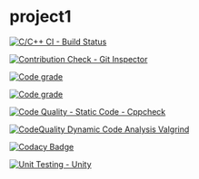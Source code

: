 # project1

[![C/C++ CI - Build Status](https://github.com/vismaya1904/project1/actions/workflows/c-build.yml/badge.svg)](https://github.com/vismaya1904/project1/actions/workflows/c-build.yml)

[![Contribution Check - Git Inspector](https://github.com/vismaya1904/project1/actions/workflows/gitinspector.yml/badge.svg)](https://github.com/vismaya1904/project1/actions/workflows/gitinspector.yml)

[![Code grade](https://www.code-inspector.com/project/25105/status/svg)](https://frontend.code-inspector.com/public/project/25105/project1/dashboard)

[![Code grade](https://www.code-inspector.com/project/25105/score/svg)](https://frontend.code-inspector.com/public/project/25105/project1/dashboard
)

[![Code Quality - Static Code - Cppcheck](https://github.com/vismaya1904/project1/actions/workflows/cppcheck.yml/badge.svg)](https://github.com/vismaya1904/project1/actions/workflows/cppcheck.yml)

[![CodeQuality Dynamic Code Analysis Valgrind](https://github.com/vismaya1904/project1/actions/workflows/CodeQuality_Dynamic.yml/badge.svg)](https://github.com/vismaya1904/project1/actions/workflows/CodeQuality_Dynamic.yml)

[![Codacy Badge](https://app.codacy.com/project/badge/Grade/c028276ccc9c4c4d9914567bd0a451e2)](https://www.codacy.com/gh/vismaya1904/project1/dashboard?utm_source=github.com&amp;utm_medium=referral&amp;utm_content=vismaya1904/project1&amp;utm_campaign=Badge_Grade)

[![Unit Testing - Unity](https://github.com/vismaya1904/project1/actions/workflows/unity.yml/badge.svg)](https://github.com/vismaya1904/project1/actions/workflows/unity.yml)
